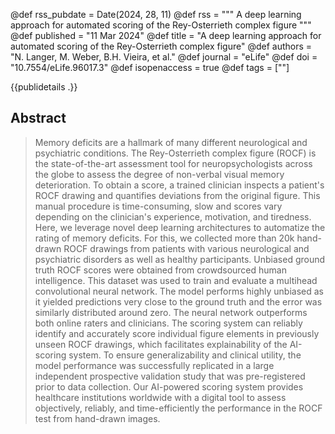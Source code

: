 @def rss_pubdate = Date(2024, 28, 11)
@def rss = """ A deep learning approach for automated scoring of the Rey-Osterrieth complex figure """
@def published = "11 Mar 2024"
@def title = "A deep learning approach for automated scoring of the Rey-Osterrieth complex figure"
@def authors = "N. Langer, M. Weber, B.H. Vieira, et al."
@def journal = "eLife"
@def doi = "10.7554/eLife.96017.3"
@def isopenaccess = true
@def tags = [""]


{{publidetails .}}

## Abstract

> Memory deficits are a hallmark of many different neurological and psychiatric conditions. The Rey-Osterrieth complex figure (ROCF) is the state-of-the-art assessment tool for neuropsychologists across the globe to assess the degree of non-verbal visual memory deterioration. To obtain a score, a trained clinician inspects a patient's ROCF drawing and quantifies deviations from the original figure. This manual procedure is time-consuming, slow and scores vary depending on the clinician's experience, motivation, and tiredness. Here, we leverage novel deep learning architectures to automatize the rating of memory deficits. For this, we collected more than 20k hand-drawn ROCF drawings from patients with various neurological and psychiatric disorders as well as healthy participants. Unbiased ground truth ROCF scores were obtained from crowdsourced human intelligence. This dataset was used to train and evaluate a multihead convolutional neural network. The model performs highly unbiased as it yielded predictions very close to the ground truth and the error was similarly distributed around zero. The neural network outperforms both online raters and clinicians. The scoring system can reliably identify and accurately score individual figure elements in previously unseen ROCF drawings, which facilitates explainability of the AI-scoring system. To ensure generalizability and clinical utility, the model performance was successfully replicated in a large independent prospective validation study that was pre-registered prior to data collection. Our AI-powered scoring system provides healthcare institutions worldwide with a digital tool to assess objectively, reliably, and time-efficiently the performance in the ROCF test from hand-drawn images.
